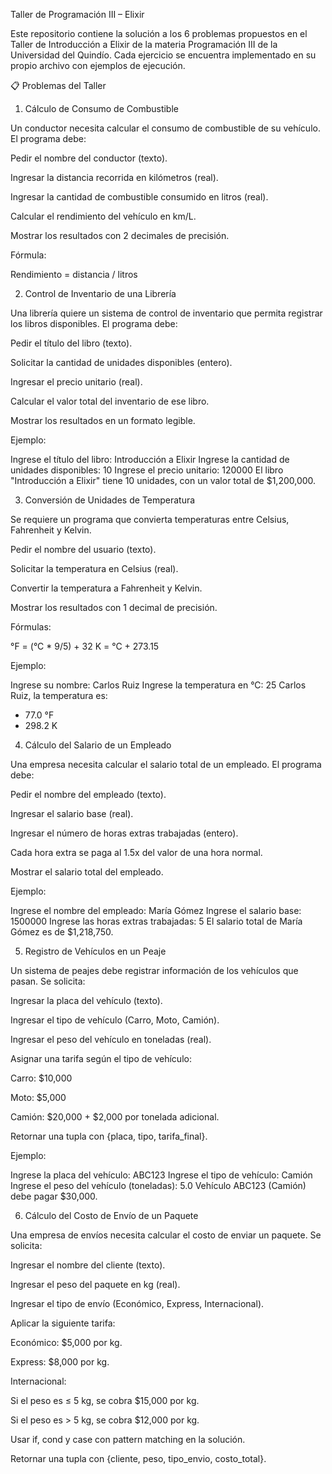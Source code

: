 Taller de Programación III – Elixir

Este repositorio contiene la solución a los 6 problemas propuestos en el Taller de Introducción a Elixir de la materia Programación III de la Universidad del Quindío.
Cada ejercicio se encuentra implementado en su propio archivo con ejemplos de ejecución.

📋 Problemas del Taller
1. Cálculo de Consumo de Combustible

Un conductor necesita calcular el consumo de combustible de su vehículo. El programa debe:

Pedir el nombre del conductor (texto).

Ingresar la distancia recorrida en kilómetros (real).

Ingresar la cantidad de combustible consumido en litros (real).

Calcular el rendimiento del vehículo en km/L.

Mostrar los resultados con 2 decimales de precisión.

Fórmula:

Rendimiento = distancia / litros

2. Control de Inventario de una Librería

Una librería quiere un sistema de control de inventario que permita registrar los libros disponibles. El programa debe:

Pedir el título del libro (texto).

Solicitar la cantidad de unidades disponibles (entero).

Ingresar el precio unitario (real).

Calcular el valor total del inventario de ese libro.

Mostrar los resultados en un formato legible.

Ejemplo:

Ingrese el título del libro: Introducción a Elixir
Ingrese la cantidad de unidades disponibles: 10
Ingrese el precio unitario: 120000
El libro "Introducción a Elixir" tiene 10 unidades, con un valor total de $1,200,000.

3. Conversión de Unidades de Temperatura

Se requiere un programa que convierta temperaturas entre Celsius, Fahrenheit y Kelvin.

Pedir el nombre del usuario (texto).

Solicitar la temperatura en Celsius (real).

Convertir la temperatura a Fahrenheit y Kelvin.

Mostrar los resultados con 1 decimal de precisión.

Fórmulas:

°F = (°C * 9/5) + 32
K  = °C + 273.15


Ejemplo:

Ingrese su nombre: Carlos Ruiz
Ingrese la temperatura en °C: 25
Carlos Ruiz, la temperatura es:
- 77.0 °F
- 298.2 K

4. Cálculo del Salario de un Empleado

Una empresa necesita calcular el salario total de un empleado. El programa debe:

Pedir el nombre del empleado (texto).

Ingresar el salario base (real).

Ingresar el número de horas extras trabajadas (entero).

Cada hora extra se paga al 1.5x del valor de una hora normal.

Mostrar el salario total del empleado.

Ejemplo:

Ingrese el nombre del empleado: María Gómez
Ingrese el salario base: 1500000
Ingrese las horas extras trabajadas: 5
El salario total de María Gómez es de $1,218,750.

5. Registro de Vehículos en un Peaje

Un sistema de peajes debe registrar información de los vehículos que pasan. Se solicita:

Ingresar la placa del vehículo (texto).

Ingresar el tipo de vehículo (Carro, Moto, Camión).

Ingresar el peso del vehículo en toneladas (real).

Asignar una tarifa según el tipo de vehículo:

Carro: $10,000

Moto: $5,000

Camión: $20,000 + $2,000 por tonelada adicional.

Retornar una tupla con {placa, tipo, tarifa_final}.

Ejemplo:

Ingrese la placa del vehículo: ABC123
Ingrese el tipo de vehículo: Camión
Ingrese el peso del vehículo (toneladas): 5.0
Vehículo ABC123 (Camión) debe pagar $30,000.

6. Cálculo del Costo de Envío de un Paquete

Una empresa de envíos necesita calcular el costo de enviar un paquete. Se solicita:

Ingresar el nombre del cliente (texto).

Ingresar el peso del paquete en kg (real).

Ingresar el tipo de envío (Económico, Express, Internacional).

Aplicar la siguiente tarifa:

Económico: $5,000 por kg.

Express: $8,000 por kg.

Internacional:

Si el peso es ≤ 5 kg, se cobra $15,000 por kg.

Si el peso es > 5 kg, se cobra $12,000 por kg.

Usar if, cond y case con pattern matching en la solución.

Retornar una tupla con {cliente, peso, tipo_envio, costo_total}.
